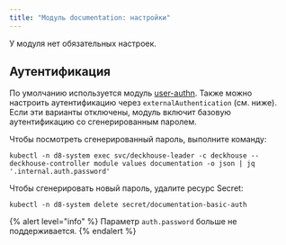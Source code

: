 ```yaml
---
title: "Модуль documentation: настройки"
---
```


У модуля нет обязательных настроек.

<!-- SCHEMA -->

## Аутентификация

По умолчанию используется модуль [user-authn](../user-authn/). Также можно настроить аутентификацию через `externalAuthentication` (см. ниже).
Если эти варианты отключены, модуль включит базовую аутентификацию со сгенерированным паролем.

Чтобы посмотреть сгенерированный пароль, выполните команду:

```shell
kubectl -n d8-system exec svc/deckhouse-leader -c deckhouse -- deckhouse-controller module values documentation -o json | jq '.internal.auth.password'
```

Чтобы сгенерировать новый пароль, удалите ресурс Secret:

```shell
kubectl -n d8-system delete secret/documentation-basic-auth
```

{% alert level="info" %}
Параметр `auth.password` больше не поддерживается.
{% endalert %}
